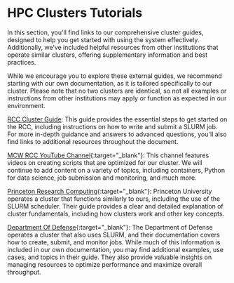 # HPC Clusters Tutorials

In this section, you'll find links to our comprehensive cluster guides, designed to help you get started with using the system effectively. Additionally, we’ve included helpful resources from other institutions that operate similar clusters, offering supplementary information and best practices.

While we encourage you to explore these external guides, we recommend starting with our own documentation, as it is tailored specifically to our cluster. Please note that no two clusters are identical, so not all examples or instructions from other institutions may apply or function as expected in our environment.

[RCC Cluster Guide](../cluster/quickstart.md): This guide provides the essential steps to get started on the RCC, including instructions on how to write and submit a SLURM job. For more in-depth guidance and answers to advanced questions, you'll also find links to additional resources throughout the document.

[MCW RCC YouTube Channel](https://www.youtube.com/channel/UC2FsgYZHYY9kUFuZ_9solEw){:target="_blank"}: This channel features videos on creating scripts that are optimized for our cluster. We will continue to add content on a variety of topics, including containers, Python for data science, job submission and monitoring, and much more.

[Princeton  Research Computing](https://researchcomputing.princeton.edu/get-started/guide-princeton-clusters){:target="_blank"}: Princeton University operates a cluster that functions similarly to ours, including the use of the SLURM scheduler. Their guide provides a clear and detailed explanation of cluster fundamentals, including how clusters work and other key concepts.

[Department Of Defense](https://centers.hpc.mil/users/docs/navy/nautilusSlurmGuide.html){:target="_blank"}: The Department of Defense operates a cluster that also uses SLURM, and their documentation covers how to create, submit, and monitor jobs. While much of this information is included in our own documentation, you may find additional examples, use cases, and topics in their guide. They also provide valuable insights on managing resources to optimize performance and maximize overall throughput.
